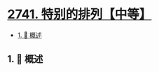# [2741. 特别的排列【中等】](https://github.com/Tdahuyou/TNotes.leetcode/tree/main/notes/2741.%20%E7%89%B9%E5%88%AB%E7%9A%84%E6%8E%92%E5%88%97%E3%80%90%E4%B8%AD%E7%AD%89%E3%80%91)

<!-- region:toc -->

- [1. 📝 概述](#1--概述)

<!-- endregion:toc -->

## 1. 📝 概述
